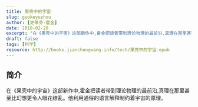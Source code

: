 ```yaml
---
title: 果壳中的宇宙
slug: guokeyuzhou
author: [史蒂芬·霍金]
date: 2018-02-28
excerpt: "在《果壳中的宇宙》这部新作中,霍金把读者带到理论物理的最前沿,真理在那里甚至比幻想更令人眼花缭乱。他利用通俗的语言解释制约着宇宙的原理。"
draft: false
tags: [科学]
resource: http://books.jianchengwang.info/tech/果壳中的宇宙.epub
---
```


## 简介

在《果壳中的宇宙》这部新作中,霍金把读者带到理论物理的最前沿,真理在那里甚至比幻想更令人眼花缭乱。他利用通俗的语言解释制约着宇宙的原理。